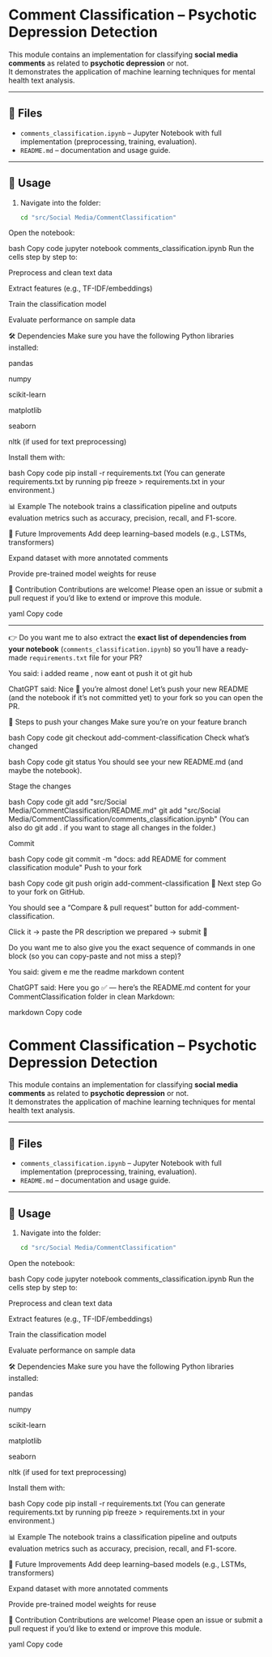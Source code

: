# Comment Classification – Psychotic Depression Detection

This module contains an implementation for classifying **social media comments** as related to **psychotic depression** or not.  
It demonstrates the application of machine learning techniques for mental health text analysis.

---

## 📂 Files
- `comments_classification.ipynb` – Jupyter Notebook with full implementation (preprocessing, training, evaluation).
- `README.md` – documentation and usage guide.

---

## 🚀 Usage
1. Navigate into the folder:
   ```bash
   cd "src/Social Media/CommentClassification"
Open the notebook:

bash
Copy code
jupyter notebook comments_classification.ipynb
Run the cells step by step to:

Preprocess and clean text data

Extract features (e.g., TF-IDF/embeddings)

Train the classification model

Evaluate performance on sample data

🛠 Dependencies
Make sure you have the following Python libraries installed:

pandas

numpy

scikit-learn

matplotlib

seaborn

nltk (if used for text preprocessing)

Install them with:

bash
Copy code
pip install -r requirements.txt
(You can generate requirements.txt by running pip freeze > requirements.txt in your environment.)

📊 Example
The notebook trains a classification pipeline and outputs evaluation metrics such as accuracy, precision, recall, and F1-score.

🌱 Future Improvements
Add deep learning–based models (e.g., LSTMs, transformers)

Expand dataset with more annotated comments

Provide pre-trained model weights for reuse

🤝 Contribution
Contributions are welcome! Please open an issue or submit a pull request if you’d like to extend or improve this module.

yaml
Copy code

---

👉 Do you want me to also extract the **exact list of dependencies from your notebook** (`comments_classification.ipynb`) so you’ll have a ready-made `requirements.txt` file for your PR?






You said:
i added reame , now eant ot push it ot git hub 


ChatGPT said:
Nice 🚀 you’re almost done!
Let’s push your new README (and the notebook if it’s not committed yet) to your fork so you can open the PR.

🔹 Steps to push your changes
Make sure you’re on your feature branch

bash
Copy code
git checkout add-comment-classification
Check what’s changed

bash
Copy code
git status
You should see your new README.md (and maybe the notebook).

Stage the changes

bash
Copy code
git add "src/Social Media/CommentClassification/README.md"
git add "src/Social Media/CommentClassification/comments_classification.ipynb"
(You can also do git add . if you want to stage all changes in the folder.)

Commit

bash
Copy code
git commit -m "docs: add README for comment classification module"
Push to your fork

bash
Copy code
git push origin add-comment-classification
🔹 Next step
Go to your fork on GitHub.

You should see a “Compare & pull request” button for add-comment-classification.

Click it → paste the PR description we prepared → submit 🚀

Do you want me to also give you the exact sequence of commands in one block (so you can copy-paste and not miss a step)?







You said:
givem e me the readme markdown content 


ChatGPT said:
Here you go ✅ — here’s the README.md content for your CommentClassification folder in clean Markdown:

markdown
Copy code
# Comment Classification – Psychotic Depression Detection

This module contains an implementation for classifying **social media comments** as related to **psychotic depression** or not.  
It demonstrates the application of machine learning techniques for mental health text analysis.

---

## 📂 Files
- `comments_classification.ipynb` – Jupyter Notebook with full implementation (preprocessing, training, evaluation).
- `README.md` – documentation and usage guide.

---

## 🚀 Usage
1. Navigate into the folder:
   ```bash
   cd "src/Social Media/CommentClassification"
Open the notebook:

bash
Copy code
jupyter notebook comments_classification.ipynb
Run the cells step by step to:

Preprocess and clean text data

Extract features (e.g., TF-IDF/embeddings)

Train the classification model

Evaluate performance on sample data

🛠 Dependencies
Make sure you have the following Python libraries installed:

pandas

numpy

scikit-learn

matplotlib

seaborn

nltk (if used for text preprocessing)

Install them with:

bash
Copy code
pip install -r requirements.txt
(You can generate requirements.txt by running pip freeze > requirements.txt in your environment.)

📊 Example
The notebook trains a classification pipeline and outputs evaluation metrics such as accuracy, precision, recall, and F1-score.

🌱 Future Improvements
Add deep learning–based models (e.g., LSTMs, transformers)

Expand dataset with more annotated comments

Provide pre-trained model weights for reuse

🤝 Contribution
Contributions are welcome! Please open an issue or submit a pull request if you’d like to extend or improve this module.

yaml
Copy code
